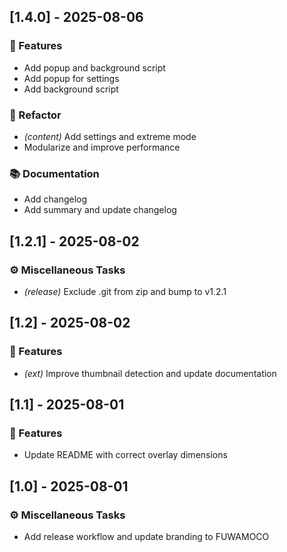 ## [1.4.0] - 2025-08-06

### 🚀 Features

- Add popup and background script
- Add popup for settings
- Add background script

### 🚜 Refactor

- *(content)* Add settings and extreme mode
- Modularize and improve performance

### 📚 Documentation

- Add changelog
- Add summary and update changelog
## [1.2.1] - 2025-08-02

### ⚙️ Miscellaneous Tasks

- *(release)* Exclude .git from zip and bump to v1.2.1
## [1.2] - 2025-08-02

### 🚀 Features

- *(ext)* Improve thumbnail detection and update documentation
## [1.1] - 2025-08-01

### 🚀 Features

- Update README with correct overlay dimensions
## [1.0] - 2025-08-01

### ⚙️ Miscellaneous Tasks

- Add release workflow and update branding to FUWAMOCO
